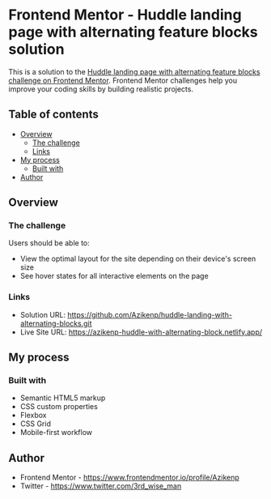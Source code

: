# Frontend Mentor - Huddle landing page with alternating feature blocks solution

This is a solution to the [Huddle landing page with alternating feature blocks challenge on Frontend Mentor](https://www.frontendmentor.io/challenges/huddle-landing-page-with-alternating-feature-blocks-5ca5f5981e82137ec91a5100). Frontend Mentor challenges help you improve your coding skills by building realistic projects. 

## Table of contents

- [Overview](#overview)
  - [The challenge](#the-challenge)
  - [Links](#links)
- [My process](#my-process)
  - [Built with](#built-with)
- [Author](#author)


## Overview

### The challenge

Users should be able to:

- View the optimal layout for the site depending on their device's screen size
- See hover states for all interactive elements on the page

### Links

- Solution URL: https://github.com/Azikenp/huddle-landing-with-alternating-blocks.git
- Live Site URL: https://azikenp-huddle-with-alternating-block.netlify.app/
## My process

### Built with

- Semantic HTML5 markup
- CSS custom properties
- Flexbox
- CSS Grid
- Mobile-first workflow


## Author
- Frontend Mentor - https://www.frontendmentor.io/profile/Azikenp
- Twitter - https://www.twitter.com/3rd_wise_man